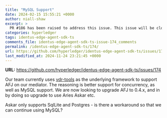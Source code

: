 ```yaml
---
title: "MySQL Support"
date: 2024-02-15 15:55:21 +0000
author: niall-shaw
excerpt: >
  PR #186 has been raised to address this issue. This issue will be closed once PR #186 has been merged.
categories: hyperledger
tags: identus-edge-agent-sdk-ts
comments_file: identus-edge-agent-sdk-ts-issue-174_comments
permalink: /identus-edge-agent-sdk-ts/174/
url: https://github.com/hyperledger/identus-edge-agent-sdk-ts/issues/174
last_modified_at: 2024-11-24 23:21:45 +0000
---
```



**URL:** https://github.com/hyperledger/identus-edge-agent-sdk-ts/issues/174

Our team currently uses [vdr-tools](https://gitlab.com/evernym/verity/vdr-tools) as the underlying framework to support AFJ on our mediator. The reasoning is better support for concurrency, as well as MySQL support.
We are now looking to upgrade AFJ to 0.4.x, and in by doing so upgrade to use Aries Askar etc.

Askar only supports SqlLite and Postgres - is there a workaround so that we can continue using MySQL?

